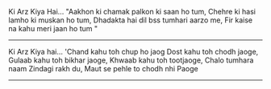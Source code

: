 Ki Arz Kiya Hai...
"Aakhon ki chamak palkon ki
saan ho tum,
Chehre ki hasi lamho ki muskan
ho tum,
Dhadakta hai dil bss tumhari
aarzo me,
Fir kaise na kahu meri jaan ho
tum "

___
Ki Arz Kiya hai...
'Chand kahu toh chup ho jaog
Dost kahu toh chodh jaoge,
Gulaab kahu toh bikhar jaoge,
Khwaab kahu toh tootjaoge,
Chalo tumhara naam Zindagi
rakh du,
Maut se pehle to chodh nhi
Paoge
___
